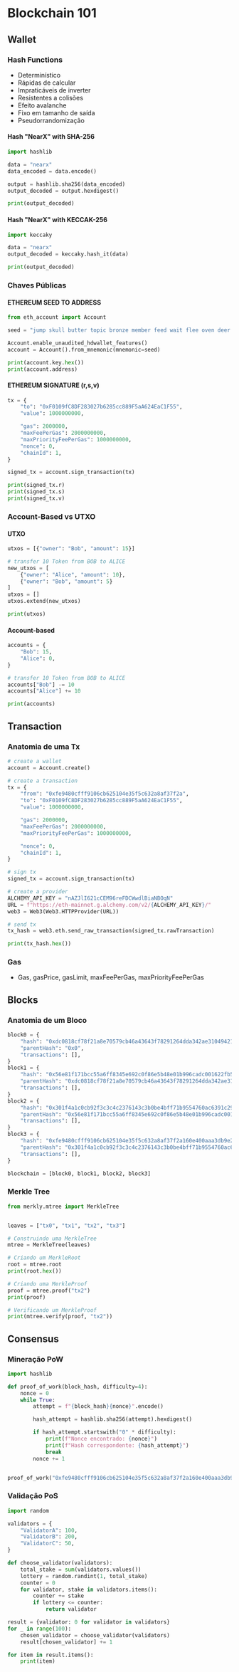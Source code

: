# Blockchain 101

## Wallet

### Hash Functions

- Determinístico
- Rápidas de calcular
- Impraticáveis de inverter
- Resistentes a colisões
- Efeito avalanche
- Fixo em tamanho de saída
- Pseudorrandomização

#### Hash "NearX" with SHA-256

```python
import hashlib

data = "nearx"
data_encoded = data.encode()

output = hashlib.sha256(data_encoded)
output_decoded = output.hexdigest()

print(output_decoded)
```

#### Hash "NearX" with KECCAK-256

```python
import keccaky

data = "nearx"
output_decoded = keccaky.hash_it(data)

print(output_decoded)
```

### Chaves Públicas

#### ETHEREUM SEED TO ADDRESS

```python
from eth_account import Account

seed = "jump skull butter topic bronze member feed wait flee oven deer rabbit"

Account.enable_unaudited_hdwallet_features()
account = Account().from_mnemonic(mnemonic=seed)

print(account.key.hex())
print(account.address)

```

#### ETHEREUM SIGNATURE (r,s,v)

```python
tx = {
    "to": "0xF0109fC8DF283027b6285cc889F5aA624EaC1F55",
    "value": 1000000000,

    "gas": 2000000,
    "maxFeePerGas": 2000000000,
    "maxPriorityFeePerGas": 1000000000,
    "nonce": 0,
    "chainId": 1,
}

signed_tx = account.sign_transaction(tx)

print(signed_tx.r)
print(signed_tx.s)
print(signed_tx.v)
```

### Account-Based vs UTXO

#### UTXO

```python
utxos = [{"owner": "Bob", "amount": 15}]

# transfer 10 Token from BOB to ALICE
new_utxos = [
    {"owner": "Alice", "amount": 10},
    {"owner": "Bob", "amount": 5}
]
utxos = []
utxos.extend(new_utxos)

print(utxos)
```

#### Account-based

```python
accounts = {
    "Bob": 15,
    "Alice": 0,
}

# transfer 10 Token from BOB to ALICE
accounts["Bob"] -= 10
accounts["Alice"] += 10

print(accounts)
```

## Transaction

### Anatomia de uma Tx

```python
# create a wallet
account = Account.create()

# create a transaction
tx = {
    "from": "0xfe9480cfff9106cb625104e35f5c632a8af37f2a", 
    "to": "0xF0109fC8DF283027b6285cc889F5aA624EaC1F55",
    "value": 1000000000,

    "gas": 2000000,
    "maxFeePerGas": 2000000000,
    "maxPriorityFeePerGas": 1000000000,

    "nonce": 0,
    "chainId": 1,
}

# sign tx
signed_tx = account.sign_transaction(tx)

# create a provider
ALCHEMY_API_KEY = "nAZJlI621cCEM96reFDCWwdlBiaNBOqN"
URL = f"https://eth-mainnet.g.alchemy.com/v2/{ALCHEMY_API_KEY}/"
web3 = Web3(Web3.HTTPProvider(URL))

# send tx
tx_hash = web3.eth.send_raw_transaction(signed_tx.rawTransaction)

print(tx_hash.hex())
```

### Gas

- Gas, gasPrice, gasLimit, maxFeePerGas, maxPriorityFeePerGas

## Blocks

### Anatomia de um Bloco

```python
block0 = {
    "hash": "0xdc0818cf78f21a8e70579cb46a43643f78291264dda342ae31049421c82d21ae",
    "parentHash": "0x0",
    "transactions": [],
}
block1 = {
    "hash": "0x56e81f171bcc55a6ff8345e692c0f86e5b48e01b996cadc001622fb5e363b421",
    "parentHash": "0xdc0818cf78f21a8e70579cb46a43643f78291264dda342ae31049421c82d21ae",
    "transactions": [],
}
block2 = {
    "hash": "0x301f4a1c0cb92f3c3c4c2376143c3b0be4bff71b9554760ac6391c299ee1dea0",
    "parentHash": "0x56e81f171bcc55a6ff8345e692c0f86e5b48e01b996cadc001622fb5e363b421",
    "transactions": [],
}
block3 = {
    "hash": "0xfe9480cfff9106cb625104e35f5c632a8af37f2a160e400aaa3db9e2ece720e7",
    "parentHash": "0x301f4a1c0cb92f3c3c4c2376143c3b0be4bff71b9554760ac6391c299ee1dea0",
    "transactions": [],
}

blockchain = [block0, block1, block2, block3]
```

### Merkle Tree

```python
from merkly.mtree import MerkleTree


leaves = ["tx0", "tx1", "tx2", "tx3"]

# Construindo uma MerkleTree
mtree = MerkleTree(leaves)

# Criando um MerkleRoot
root = mtree.root
print(root.hex())

# Criando uma MerkleProof
proof = mtree.proof("tx2")
print(proof)

# Verificando um MerkleProof
print(mtree.verify(proof, "tx2"))
```

## Consensus

### Mineração PoW

```python
import hashlib

def proof_of_work(block_hash, difficulty=4):
    nonce = 0
    while True:
        attempt = f"{block_hash}{nonce}".encode()

        hash_attempt = hashlib.sha256(attempt).hexdigest()

        if hash_attempt.startswith("0" * difficulty):
            print(f"Nonce encontrado: {nonce}")
            print(f"Hash correspondente: {hash_attempt}")
            break
        nonce += 1


proof_of_work("0xfe9480cfff9106cb625104e35f5c632a8af37f2a160e400aaa3db9e2ece720e7", 4)
```

### Validação PoS

```python
import random

validators = {
    "ValidatorA": 100,
    "ValidatorB": 200,
    "ValidatorC": 50,
}

def choose_validator(validators):
    total_stake = sum(validators.values())
    lottery = random.randint(1, total_stake)
    counter = 0
    for validator, stake in validators.items():
        counter += stake
        if lottery <= counter:
            return validator

result = {validator: 0 for validator in validators}
for _ in range(100):
    chosen_validator = choose_validator(validators)
    result[chosen_validator] += 1

for item in result.items():
    print(item)
```
